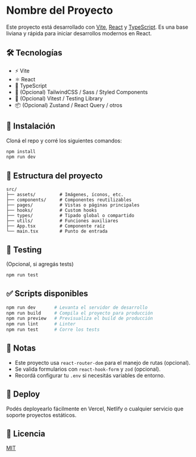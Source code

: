 # Nombre del Proyecto

Este proyecto está desarrollado con [Vite](https://vitejs.dev/), [React](https://react.dev/) y [TypeScript](https://www.typescriptlang.org/).
Es una base liviana y rápida para iniciar desarrollos modernos en React.

## 🛠️ Tecnologías

- ⚡ Vite
- ⚛️ React
- 🔷 TypeScript
- 🎨 (Opcional) TailwindCSS / Sass / Styled Components
- 🧪 (Opcional) Vitest / Testing Library
- 📦 (Opcional) Zustand / React Query / otros

## 🚀 Instalación

Cloná el repo y corré los siguientes comandos:

```bash
npm install
npm run dev
```

## 🧱 Estructura del proyecto

```text
src/
├── assets/         # Imágenes, íconos, etc.
├── components/     # Componentes reutilizables
├── pages/          # Vistas o páginas principales
├── hooks/          # Custom hooks
├── types/          # Tipado global o compartido
├── utils/          # Funciones auxiliares
├── App.tsx         # Componente raíz
└── main.tsx        # Punto de entrada
```

## 🧪 Testing

(Opcional, si agregás tests)

```bash
npm run test
```

## ✅ Scripts disponibles

```bash
npm run dev       # Levanta el servidor de desarrollo
npm run build     # Compila el proyecto para producción
npm run preview   # Previsualiza el build de producción
npm run lint      # Linter
npm run test      # Corre los tests
```

## 🧾 Notas

- Este proyecto usa `react-router-dom` para el manejo de rutas (opcional).
- Se valida formularios con `react-hook-form` y `zod` (opcional).
- Recordá configurar tu `.env` si necesitás variables de entorno.

## 📂 Deploy

Podés deployearlo fácilmente en Vercel, Netlify o cualquier servicio que soporte proyectos estáticos.

## 📄 Licencia

[MIT](./LICENSE)

